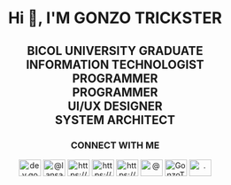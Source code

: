 <h1 align="center">Hi 👋, I'M GONZO TRICKSTER</h1>
<h2 align="center">BICOL UNIVERSITY GRADUATE<br>INFORMATION TECHNOLOGIST<br>PROGRAMMER<br>PROGRAMMER<br>UI/UX DESIGNER<br>SYSTEM ARCHITECT</h2>

<h3 align="center">CONNECT WITH ME</h3>
<p align="center">
<a href="https://dev.to/dev.gonzotrickster" target="blank"><img align="center" src="https://raw.githubusercontent.com/rahuldkjain/github-profile-readme-generator/master/src/images/icons/Social/devto.svg" alt="dev.gonzotrickster" height="30" width="40" /></a>
<a href="https://twitter.com/gonzo_trickster" target="blank"><img align="center" src="https://raw.githubusercontent.com/rahuldkjain/github-profile-readme-generator/master/src/images/icons/Social/twitter.svg" alt="@lansagwot" height="30" width="40" /></a>
<a href="https://linkedin.com/in/https://www.linkedin.com/in/lancelot-oleriana-a891a6204/" target="blank"><img align="center" src="https://raw.githubusercontent.com/rahuldkjain/github-profile-readme-generator/master/src/images/icons/Social/linked-in-alt.svg" alt="https://www.linkedin.com/in/lancelot-oleriana-a891a6204/" height="30" width="40" /></a>
<a href="https://fb.com/https://www.facebook.com/lancelot1121/" target="blank"><img align="center" src="https://raw.githubusercontent.com/rahuldkjain/github-profile-readme-generator/master/src/images/icons/Social/facebook.svg" alt="https://www.facebook.com/lancelot1121/" height="30" width="40" /></a>
<a href="https://instagram.com/https://www.instagram.com/gonzotrickster9899/" target="blank"><img align="center" src="https://raw.githubusercontent.com/rahuldkjain/github-profile-readme-generator/master/src/images/icons/Social/instagram.svg" alt="https://www.instagram.com/gonzotrickster9899/" height="30" width="40" /></a>
<a href="https://medium.com/@" target="blank"><img align="center" src="https://raw.githubusercontent.com/rahuldkjain/github-profile-readme-generator/master/src/images/icons/Social/medium.svg" alt="@" height="30" width="40" /></a>
<a href="https://discord.gg/GonzoTrickster#6112" target="blank"><img align="center" src="https://raw.githubusercontent.com/rahuldkjain/github-profile-readme-generator/master/src/images/icons/Social/discord.svg" alt="GonzoTrickster#6112" height="30" width="40" /></a>
<a href="/." target="blank"><img align="center" src="https://raw.githubusercontent.com/rahuldkjain/github-profile-readme-generator/master/src/images/icons/Social/rss.svg" alt="." height="30" width="40" /></a>
</p>
